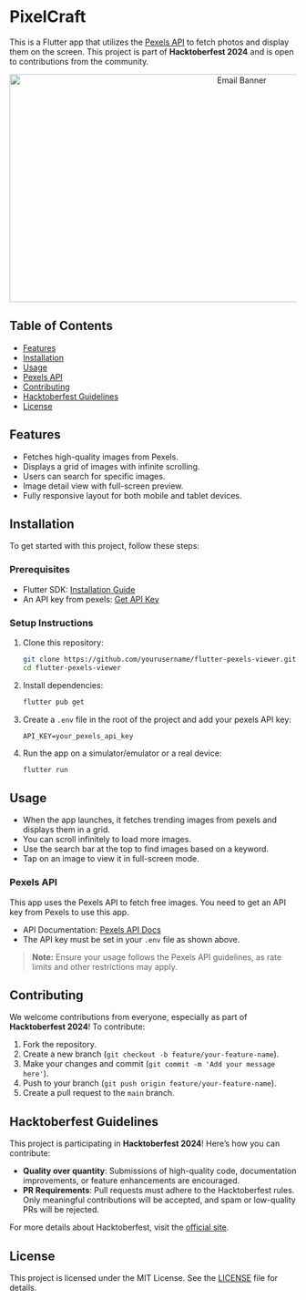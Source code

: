 # PixelCraft
 
This is a Flutter app that utilizes the [Pexels API](https://www.pexels.com/api/) to fetch photos and display them on the screen. This project is part of **Hacktoberfest 2024** and is open to contributions from the community.
<p align="center">
  <img src="https://github.com/user-attachments/assets/61840639-e13f-414f-a6ba-11cbae4feaaf" width="800" height="400" alt="Email Banner">
</p>



 
## Table of Contents
- [Features](#features)
- [Installation](#installation)
- [Usage](#usage)
- [Pexels API](#pexels-api)
- [Contributing](#contributing)
- [Hacktoberfest Guidelines](#hacktoberfest-guidelines)
- [License](#license)
 
## Features
- Fetches high-quality images from Pexels.
- Displays a grid of images with infinite scrolling.
- Users can search for specific images.
- Image detail view with full-screen preview.
- Fully responsive layout for both mobile and tablet devices.
  
## Installation
 
To get started with this project, follow these steps:
 
### Prerequisites
- Flutter SDK: [Installation Guide](https://flutter.dev/docs/get-started/install)
- An API key from pexels: [Get API Key](https://pexels.com/api/docs/)
 
### Setup Instructions
 
1. Clone this repository:
 
   ```bash
   git clone https://github.com/yourusername/flutter-pexels-viewer.git
   cd flutter-pexels-viewer
   ```
 
2. Install dependencies:
 
   ```bash
   flutter pub get
   ```
 
3. Create a `.env` file in the root of the project and add your pexels API key:
 
   ```
   API_KEY=your_pexels_api_key
   ```
 
4. Run the app on a simulator/emulator or a real device:
 
   ```bash
   flutter run
   ```
 
## Usage
 
- When the app launches, it fetches trending images from pexels and displays them in a grid.
- You can scroll infinitely to load more images.
- Use the search bar at the top to find images based on a keyword.
- Tap on an image to view it in full-screen mode.
 
### Pexels API
 
This app uses the Pexels API to fetch free images. You need to get an API key from Pexels to use this app.
 
- API Documentation: [Pexels API Docs](https://www.pexels.com/api/docs)
- The API key must be set in your `.env` file as shown above.
 
> **Note:** Ensure your usage follows the Pexels API guidelines, as rate limits and other restrictions may apply.
 
## Contributing
 
We welcome contributions from everyone, especially as part of **Hacktoberfest 2024**! To contribute:
 
1. Fork the repository.
2. Create a new branch (`git checkout -b feature/your-feature-name`).
3. Make your changes and commit (`git commit -m 'Add your message here'`).
4. Push to your branch (`git push origin feature/your-feature-name`).
5. Create a pull request to the `main` branch.
 
## Hacktoberfest Guidelines
 
This project is participating in **Hacktoberfest 2024**! Here’s how you can contribute:
 
- **Quality over quantity**: Submissions of high-quality code, documentation improvements, or feature enhancements are encouraged.
- **PR Requirements**: Pull requests must adhere to the Hacktoberfest rules. Only meaningful contributions will be accepted, and spam or low-quality PRs will be rejected.
 
For more details about Hacktoberfest, visit the [official site](https://hacktoberfest.com/).
 
## License
 
This project is licensed under the MIT License. See the [LICENSE](LICENSE) file for details.

